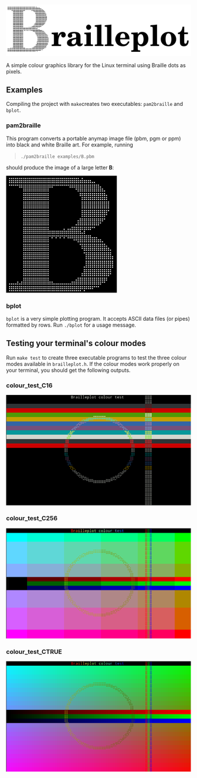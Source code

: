 ![Brailleplot](Brailleplot.png)

A simple colour graphics library for the Linux terminal using Braille dots as
pixels.

## Examples

Compiling the project with `make`creates two executables: `pam2braille` and
`bplot`.

### pam2braille

This program converts a portable anymap image file (pbm, pgm or ppm) into
black and white Braille art. For example, running

> `./pam2braille examples/B.pbm`

should produce the image of a large letter **B**:

![Image of a large B](examples/B.png)

### bplot

`bplot` is a very simple plotting program. It accepts ASCII data files (or
pipes) formatted by rows. Run `./bplot` for a usage message.

## Testing your terminal's colour modes

Run `make test` to create three executable programs to test the three colour
modes available in `brailleplot.h`. If the colour modes work properly on your
terminal, you should get the following outputs.

### colour_test_C16

![16 colours test screen](examples/colour_test_C16.png)

### colour_test_C256

![256 colours test screen](examples/colour_test_C256.png)

### colour_test_CTRUE

![True colour test screen](examples/colour_test_CTRUE.png)
